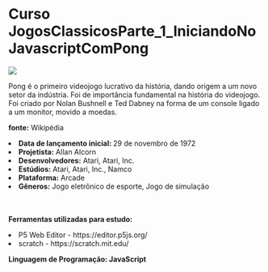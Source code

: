 # Curso JogosClassicosParte_1_IniciandoNoJavascriptComPong

<img src="https://gamedesignunesp.files.wordpress.com/2011/05/foto-pong.jpg"></a>

<p>Pong é o primeiro videojogo lucrativo da história, dando origem a um novo setor da indústria. Foi de importância fundamental na história do videojogo. Foi criado por Nolan Bushnell e Ted Dabney na forma de um console ligado a um monitor, movido a moedas. </>
  
  <b>fonte:</b> Wikipédia
<li><b>Data de lançamento inicial: </b>29 de novembro de 1972</li>
<li><b>Projetista:</b> Allan Alcorn</li>
<li><b>Desenvolvedores:</b> Atari, Atari, Inc.</li>
<li><b>Estúdios:</b> Atari, Atari, Inc., Namco</li>
<li><b>Plataforma:</b> Arcade</li>
<li><b>Gêneros:</b> Jogo eletrônico de esporte, Jogo de simulação</li>
<br><br>

<p><b>Ferramentas utilizadas para estudo:</b></p>
<li>P5 Web Editor - https://editor.p5js.org/ </li>
<li> scratch  - https://scratch.mit.edu/ </li>
<p><b>Linguagem de Programação: JavaScript</b></li>
